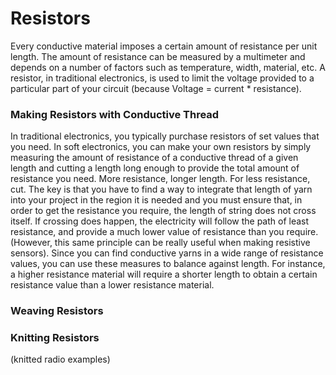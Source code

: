 # Resistors

Every conductive material imposes a certain amount of resistance per unit length. The amount of resistance can be measured by a multimeter and depends on a number of factors such as temperature, width, material, etc. A resistor, in traditional electronics, is used to limit the voltage provided to a particular part of your circuit \(because Voltage = current \* resistance\). 

### Making Resistors with Conductive Thread

In traditional electronics, you typically purchase resistors of set values that you need. In soft electronics, you can make your own resistors by simply measuring the amount of resistance of a conductive thread of a given length and cutting a length long enough to provide the total amount of resistance you need. More resistance, longer length. For less resistance, cut. The key is that you have to find a way to integrate that length of yarn into your project in the region it is needed and you must ensure that, in order to get the resistance you require, the length of string does not cross itself. If crossing does happen, the electricity will follow the path of least resistance, and provide a much lower value of resistance than you require. \(However, this same principle can be really useful when making resistive sensors\). Since you can find conductive yarns in a wide range of resistance values, you can use these measures to balance against length. For instance, a higher resistance material will require a shorter length to obtain a certain resistance value than a lower resistance material. 

### Weaving Resistors

### Knitting Resistors

 \(knitted radio examples\)

